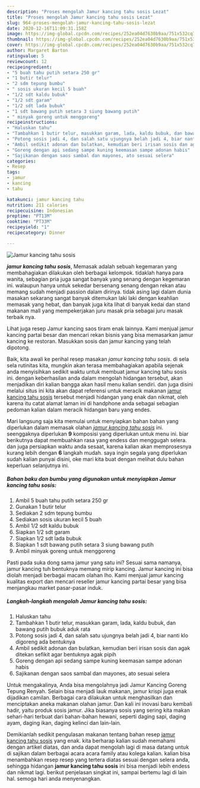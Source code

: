 ```yaml
---
description: "Proses mengolah Jamur kancing tahu sosis Lezat"
title: "Proses mengolah Jamur kancing tahu sosis Lezat"
slug: 964-proses-mengolah-jamur-kancing-tahu-sosis-lezat
date: 2020-12-16T11:09:31.158Z
image: https://img-global.cpcdn.com/recipes/252ea04d7630b9aa/751x532cq70/jamur-kancing-tahu-sosis-foto-resep-utama.jpg
thumbnail: https://img-global.cpcdn.com/recipes/252ea04d7630b9aa/751x532cq70/jamur-kancing-tahu-sosis-foto-resep-utama.jpg
cover: https://img-global.cpcdn.com/recipes/252ea04d7630b9aa/751x532cq70/jamur-kancing-tahu-sosis-foto-resep-utama.jpg
author: Margaret Barton
ratingvalue: 5
reviewcount: 12
recipeingredient:
- "5 buah tahu putih setara 250 gr"
- "1 butir telur"
- "2 sdm tepung bumbu"
- " sosis ukuran kecil 5 buah"
- "1/2 sdt kaldu bubuk"
- "1/2 sdt garam"
- "1/2 sdt lada bubuk"
- "1 sdt bawang putih setara 3 siung bawang putih"
- " minyak goreng untuk menggoreng"
recipeinstructions:
- "Haluskan tahu"
- "Tambahkan 1 butir telur, masukkan garam, lada, kaldu bubuk, dan bawang putih bubuk aduk rata"
- "Potong sosis jadi 4, dan salah satu ujungnya belah jadi 4, biar nanti klo digoreng ada bentuknya"
- "Ambil sedikit adonan dan bulatkan, kemudian beri irisan sosis dan agak ditekan sefikit agar bentuknya agak pipih"
- "Goreng dengan api sedang sampe kuning keemasan sampe adonan habis"
- "Sajikanan dengan saos sambal dan mayones, ato sesuai selera"
categories:
- Resep
tags:
- jamur
- kancing
- tahu

katakunci: jamur kancing tahu 
nutrition: 211 calories
recipecuisine: Indonesian
preptime: "PT13M"
cooktime: "PT33M"
recipeyield: "1"
recipecategory: Dinner

---
```



![Jamur kancing tahu sosis](https://img-global.cpcdn.com/recipes/252ea04d7630b9aa/751x532cq70/jamur-kancing-tahu-sosis-foto-resep-utama.jpg)

<b><i>jamur kancing tahu sosis</i></b>, Memasak adalah sebuah kegemaran yang membahagiakan dilakukan oleh berbagai kelompok. tidaklah hanya para wanita, sebagian pria juga sangat banyak yang senang dengan kegemaran ini. walaupun hanya untuk sekedar bersenang senang dengan rekan atau memang sudah menjadi passion dalam dirinya. tidak asing lagi dalam dunia masakan sekarang sangat banyak ditemukan laki laki dengan keahlian memasak yang hebat, dan banyak juga kita lihat di banyak kedai dan stand makanan mall yang mempekerjakan juru masak pria sebagai juru masak terbaik nya.

Lihat juga resep Jamur kancing saos tiram enak lainnya. Kami menjual jamur kancing partai besar dan mencari rekan bisnis yang bisa memasarkan jamur kancing ke restoran. Masukkan sosis dan jamur kancing yang telah dipotong.

Baik, kita awali ke perihal resep masakan <i>jamur kancing tahu sosis</i>. di sela sela rutinitas kita, mungkin akan terasa membahagiakan apabila sejenak anda menyisihkan sedikit waktu untuk membuat jamur kancing tahu sosis ini. dengan keberhasilan anda dalam mengolah hidangan tersebut, akan menjadikan diri kalian bangga akan hasil menu kalian sendiri. dan juga disini melalui situs ini kita akan dapat referensi untuk meracik makanan <u>jamur kancing tahu sosis</u> tersebut menjadi hidangan yang enak dan nikmat, oleh karena itu catat alamat laman ini di handphone anda sebagai sebagian pedoman kalian dalam meracik hidangan baru yang endes.


Mari langsung saja kita memulai untuk menyiapkan bahan bahan yang diperlukan dalam memasak olahan <u><i>jamur kancing tahu sosis</i></u> ini. seenggaknya diperlukan <b>9</b> komposisi yang diperlukan untuk menu ini. biar berikutnya dapat membuahkan rasa yang endess dan menggugah selera. dan juga persiapkan waktu anda sesaat, karena kalian akan memprosesnya kurang lebih dengan <b>6</b> langkah mudah. saya ingin segala yang diperlukan sudah kalian punyai disini, oke mari kita buat dengan melihat dulu bahan keperluan selanjutnya ini.

<!--inarticleads1-->

##### Bahan baku dan bumbu yang digunakan untuk menyiapkan Jamur kancing tahu sosis:

1. Ambil 5 buah tahu putih setara 250 gr
1. Gunakan 1 butir telur
1. Sediakan 2 sdm tepung bumbu
1. Sediakan  sosis ukuran kecil 5 buah
1. Ambil 1/2 sdt kaldu bubuk
1. Siapkan 1/2 sdt garam
1. Siapkan 1/2 sdt lada bubuk
1. Siapkan 1 sdt bawang putih setara 3 siung bawang putih
1. Ambil  minyak goreng untuk menggoreng


Pasti pada suka dong sama jamur yang satu ini? Sesuai sama namanya, jamur kancing tuh bentuknya memang mirip kancing. Jamur kancing ini bisa diolah menjadi berbagai macam olahan lho. Kami menjual jamur kancing kualitas export dan mencari reseller jamur kancing partai besar yang bisa menjangkau market pasar-pasar induk. 

<!--inarticleads2-->

##### Langkah-langkah mengolah Jamur kancing tahu sosis:

1. Haluskan tahu
1. Tambahkan 1 butir telur, masukkan garam, lada, kaldu bubuk, dan bawang putih bubuk aduk rata
1. Potong sosis jadi 4, dan salah satu ujungnya belah jadi 4, biar nanti klo digoreng ada bentuknya
1. Ambil sedikit adonan dan bulatkan, kemudian beri irisan sosis dan agak ditekan sefikit agar bentuknya agak pipih
1. Goreng dengan api sedang sampe kuning keemasan sampe adonan habis
1. Sajikanan dengan saos sambal dan mayones, ato sesuai selera


Untuk mengakalinya, Anda bisa mengolahnya jadi Jamur Kancing Goreng Tepung Renyah. Selain bisa menjadi lauk makanan, jamur krispi juga enak dijadikan camilan. Berbagai cara dilakukan untuk menghasilkan dan menciptakan aneka makanan olahan jamur. Dan kali ini inovasi baru kembali hadir, yaitu produk sosis jamur. Jika biasanya sosis yang sering kita makan sehari-hari terbuat dari bahan-bahan hewani, seperti daging sapi, daging ayam, daging ikan, daging kelinci dan lain-lain. 

Demikianlah sedikit pengulasan makanan tentang bahan resep <u>jamur kancing tahu sosis</u> yang enak. kita berharap kalian sudah memahami dengan artikel diatas, dan anda dapat mengolah lagi di masa datang untuk di sajikan dalam berbagai acara acara family atau kolega kalian. kalian bisa menambahkan resep resep yang tertera diatas sesuai dengan selera anda, sehingga hidangan <b>jamur kancing tahu sosis</b> ini bisa menjadi lebih endess dan nikmat lagi. berikut penjelasan singkat ini, sampai bertemu lagi di lain hal. semoga hari anda menyenangkan.
